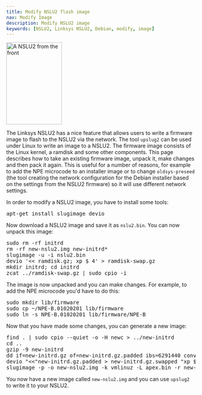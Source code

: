 ```yaml
---
title: Modify NSLU2 flash image
nav: Modify Image
description: Modify NSLU2 image
keywords: [NSLU2, Linksys NSLU2, Debian, modify, image]
---
```


<div class="right">
<img src = "../images/r_nslu2_front.jpg" class="border" alt="A NSLU2 from the front" width="148" height="218" />
</div>

The Linksys NSLU2 has a nice feature that allows users to write a firmware
image to flash to the NSLU2 via the network.  The tool `upslug2` can be
used under Linux to write an image to a NSLU2.  The firmware image consists
of the Linux kernel, a ramdisk and some other components.  This page
describes how to take an existing firmware image, unpack it, make changes
and then pack it again.  This is useful for a number of reasons, for
example to add the NPE microcode to an installer image or to change
`oldsys-preseed` (the tool creating the network configuration for the
Debian installer based on the settings from the NSLU2 firmware) so it will
use different network settings.

In order to modify a NSLU2 image, you have to install some tools:

<div class="code">
<pre>
apt-get install slugimage devio
</pre>
</div>

Now download a NSLU2 image and save it as `nslu2.bin`.  You can now unpack
this image:

<div class="code">
<pre>
sudo rm -rf initrd
rm -rf new-nslu2.img new-initrd*
slugimage -u -i nslu2.bin
devio '&lt;&lt; ramdisk.gz; xp $ 4' &gt; ramdisk-swap.gz
mkdir initrd; cd initrd
zcat ../ramdisk-swap.gz | sudo cpio -i
</pre>
</div>

The image is now unpacked and you can make changes.  For example, to add
the NPE microcode you'd have to do this:

<div class="code">
<pre>
sudo mkdir lib/firmware
sudo cp ~/NPE-B.01020201 lib/firmware
sudo ln -s NPE-B.01020201 lib/firmware/NPE-B
</pre>
</div>

Now that you have made some changes, you can generate a new image:

<div class="code">
<pre>
find . | sudo cpio --quiet -o -H newc &gt; ../new-initrd
cd ..
gzip -9 new-initrd
dd if=new-initrd.gz of=new-initrd.gz.padded ibs=6291440 conv=sync
devio "&lt;&lt;"new-initrd.gz.padded &gt; new-initrd.gz.swapped "xp $,4"
slugimage -p -o new-nslu2.img -k vmlinuz -L apex.bin -r new-initrd.gz.swapped
</pre>
</div>

You now have a new image called `new-nslu2.img` and you can use `upslug2`
to write it to your NSLU2.

